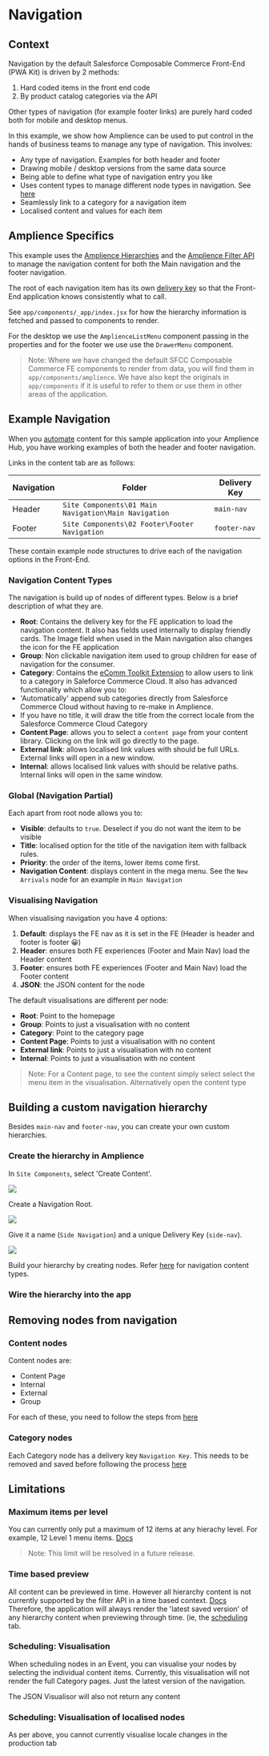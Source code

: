 # Navigation

## Context
Navigation by the default Salesforce Composable Commerce Front-End (PWA Kit) is driven by 2 methods:
1. Hard coded items in the front end code
2. By product catalog categories via the API

Other types of navigation (for example footer links) are purely hard coded both for mobile and desktop menus.

In this example, we show how Amplience can be used to put control in the hands of business teams to manage any type of navigation. This involves:

* Any type of navigation. Examples for both header and footer
* Drawing mobile / desktop versions from the same data source
* Being able to define what type of navigation entry you like
* Uses content types to manage different node types in navigation. See [here](./amplience-components-list.md)
* Seamlessly link to a category for a navigation item
* Localised content and values for each item

## Amplience Specifics

This example uses the [Amplience Hierarchies](https://amplience.com/docs/development/hierarchies/readme.html) and the [Amplience Filter API](https://amplience.com/docs/development/contentdelivery/filterapiintro.html#introducing-the-filter-api) to manage the navigation content for both the Main navigation and the footer navigation.

The root of each navigation item has its own [delivery key](https://amplience.com/docs/development/delivery-keys/readme.html) so that the Front-End application knows consistently what to call.

See `app/components/_app/index.jsx` for how the hierarchy information is fetched and passed to components to render.

For the desktop we use the `AmplienceListMenu` component passing in the properties and for the footer we use use the `DrawerMenu` component.

> Note: Where we have changed the default SFCC Composable Commerce FE components to render from data, you will find them in `app/components/amplience`. We have also kept the originals in `app/components` if it is useful to refer to them or use them in other areas of the application.

## Example Navigation

When you [automate](./automation.md) content for this sample application into your Amplience Hub, you have working examples of both the header and footer navigation.

Links in the content tab are as follows:

| Navigation | Folder | Delivery Key |
|------------|--------|--------------|
| Header     | `Site Components\01 Main Navigation\Main Navigation`| `main-nav` |
| Footer | `Site Components\02 Footer\Footer Navigation` | `footer-nav` |

 These contain example node structures to drive each of the navigation options in the Front-End.

### Navigation Content Types
The navigation is build up of nodes of different types. Below is a brief description of what they are.

* **Root**: Contains the delivery key for the FE application to load the navigation content. It also has fields used internally to display friendly cards. The Image field when used in the Main navigation also changes the icon for the FE application
* **Group**: Non clickable navigation item used to group children for ease of navigation for the consumer.
* **Category**: Contains the [eComm Toolkit Extension](https://github.com/amplience/dc-extension-ecomm-toolkit) to allow users to link to a category in Saleforce Commerce Cloud. It also has advanced functionality which allow you to:
*  'Automatically' append sub categories directly from Salesforce Commerce Cloud without having to re-make in Amplience.
* If you have no title, it will draw the title from the correct locale from the Salesforce Commerce Cloud Category
* **Content Page**: allows you to select a `content page` from your content library. Clicking on the link will go directly to the page.
* **External link**: allows localised link values with should be full URLs. External links will open in a new window.
* **Internal**: allows localised link values with should be relative paths. Internal links will open in the same window.

### Global (Navigation Partial)

Each apart from root node allows you to:
* **Visible**: defaults to `true`. Deselect if you do not want the item to be visible
* **Title**: localised option for the title of the navigation item with fallback rules.
* **Priority**: the order of the items, lower items come first.
* **Navigation Content**: displays content in the mega menu. See the `New Arrivals` node for an example in `Main Navigation`

### Visualising Navigation

When visualising navigation you have 4 options:
1. **Default**: displays the FE nav as it is set in the FE (Header is header and footer is footer 😀)
2. **Header**: ensures both FE experiences (Footer and Main Nav) load the Header content
3. **Footer**: ensures both FE experiences (Footer and Main Nav) load the Footer content
4. **JSON**: the JSON content for the node

The default visualisations are different per node:

* **Root**: Point to the homepage
* **Group**: Points to just a visualisation with no content
* **Category**: Point to the category page
* **Content Page**: Points to just a visualisation with no content
* **External link**: Points to just a visualisation with no content
* **Internal**: Points to just a visualisation with no content

> Note: For a Content page, to see the content simply select select the menu item in the visualisation. Alternatively open the content type

## Building a custom navigation hierarchy

Besides `main-nav` and `footer-nav`, you can create your own custom hierarchies.

### Create the hierarchy in Amplience

In `Site Components`, select 'Create Content'.

![](media/nav-create-hierarchy1.png)

Create a Navigation Root.

![](media/nav-create-hierarchy2.png)

Give it a name (`Side Navigation`) and a unique Delivery Key (`side-nav`).

![](media/nav-create-hierarchy3.png)

Build your hierarchy by creating nodes. Refer [here](https://github.com/amplience/amplience-sfcc-composable-commerce/blob/main/docs/amplience/navigation.md#navigation-content-types) for navigation content types.

### Wire the hierarchy into the app

## Removing nodes from navigation

### Content nodes
Content nodes are:
* Content Page
* Internal
* External
* Group

For each of these, you need to follow the steps from [here](https://amplience.com/docs/development/hierarchies/usinghierarchies.html#removingnode)

### Category nodes
Each Category node has a delivery key `Navigation Key`. This needs to be removed and saved before following the process [here](https://amplience.com/docs/development/hierarchies/usinghierarchies.html#removingnode)



## Limitations

### Maximum items per level
You can currently only put a maximum of 12 items at any hierachy level. For example, 12 Level 1 menu items.
[Docs](https://amplience.com/docs/development/limits.html#filterapi)
> Note: This limit will be resolved in a future release.

### Time based preview
All content can be previewed in time. However all hierarchy content is not currently supported by the filter API in a time based context.
[Docs](https://amplience.com/docs/development/contentdelivery/filterandsort.html#virtualstaging)
Therefore, the application will always render the 'latest saved version' of any hierarchy content when previewing through time. (ie, the [scheduling](https://amplience.com/docs/planning/readme.html) tab.


### Scheduling: Visualisation
When scheduling nodes in an Event, you can visualise your nodes by selecting the individual content items.
Currently, this visualisation will not render the full Category pages. Just the latest version of the navigation.

The JSON Visualisor will also not return any content

### Scheduling: Visualisation of localised nodes
As per above, you cannot currently visualise locale changes in the production tab








